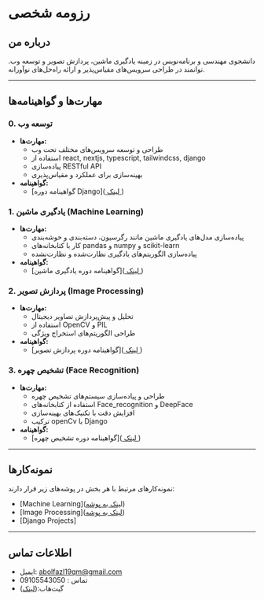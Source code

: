 # رزومه شخصی

## درباره من
دانشجوی مهندسی و برنامه‌نویس در زمینه یادگیری ماشین، پردازش تصویر و توسعه وب. توانمند در طراحی سرویس‌های مقیاس‌پذیر و ارائه راه‌حل‌های نوآورانه.

---

## مهارت‌ها و گواهینامه‌ها

### 0. توسعه وب 
- **مهارت‌ها:**
  - طراحی و توسعه سرویس‌های مختلف تحت وب
  - استفاده از react, nextjs, typescript, tailwindcss, django
  - پیاده‌سازی RESTful API
  - بهینه‌سازی برای عملکرد و مقیاس‌پذیری
- **گواهینامه:**
  - [گواهینامه دوره Django]([ لینک ](https://toplearn.com/Certificate/35323__c950e5c2-ccd1-42de-801b-b2b9dd927bd5))

### 1. یادگیری ماشین (Machine Learning)
- **مهارت‌ها:**
  - پیاده‌سازی مدل‌های یادگیری ماشین مانند رگرسیون، دسته‌بندی و خوشه‌بندی
  - کار با کتابخانه‌های 
pandas و numpy و scikit-learn
  - پیاده‌سازی الگوریتم‌های یادگیری نظارت‌شده و نظارت‌نشده
- **گواهینامه:**
  - [گواهینامه دوره یادگیری ماشین]([ لینک ](https://maktabkhooneh.org/certificates/mk-fho0o7/))

### 2. پردازش تصویر (Image Processing)
- **مهارت‌ها:**
  - تحلیل و پیش‌پردازش تصاویر دیجیتال
  - استفاده از OpenCV و PIL
  - طراحی الگوریتم‌های استخراج ویژگی
- **گواهینامه:**
  - [گواهینامه دوره پردازش تصویر]([ لینک ](https://maktabkhooneh.org/certificates/mk-6xo4d5/))

### 3. تشخیص چهره (Face Recognition)
- **مهارت‌ها:**
  - طراحی و پیاده‌سازی سیستم‌های تشخیص چهره
  - استفاده از کتابخانه‌های Face_recognition و DeepFace
  - افزایش دقت با تکنیک‌های بهینه‌سازی
  - ترکیب openCv با Django
- **گواهینامه:**
  - [گواهینامه دوره تشخیص چهره]([ لینک ](https://toplearn.com/Certificate/35343__c950e5c2-ccd1-42de-801b-b2b9dd927bd5))



---

## نمونه‌کارها
نمونه‌کارهای مرتبط با هر بخش در پوشه‌های زیر قرار دارند:

- [Machine Learning](ل[ینک به پوشه](https://github.com/abolfazlmehdizadeh/resume-projects/tree/main/Machine%20Learning))
- [Image Processing]([لینک به پوشه](https://github.com/abolfazlmehdizadeh/resume-projects/tree/main/Image%20Processing))
- [Django Projects]

---

## اطلاعات تماس
- ایمیل: abolfazl19qm@gmail.com
- تماس : 09105543050
- گیت‌هاب:([لینک](https://github.com/abolfazlmehdizadeh/))

